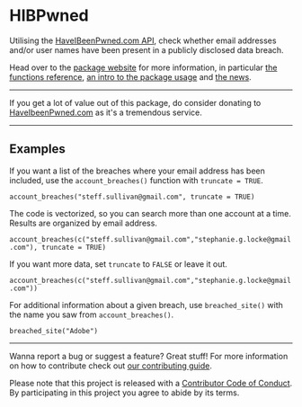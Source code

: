 # HIBPwned



Utilising the [HaveIBeenPwned.com API](https://haveibeenpwned.com/API/v2), check whether email addresses and/or user names have been present in a publicly disclosed data breach.

Head over to the [package website](https://itsalocke.com/hibpwned/) for more information, in particular [the functions reference](https://itsalocke.com/hibpwned/reference/), [an intro to the package usage](https://itsalocke.com/hibpwned/articles/hibp) and [the news](https://itsalocke.com/hibpwned/articles/hibp).

----

If you get a lot of value out of this package, do consider donating to [HaveIbeenPwned.com](https://haveibeenpwned.com/Donate) as it's a tremendous service.

----

## Examples

If you want a list of the breaches where your email address has been included, use the `account_breaches()` function with `truncate = TRUE`.

`account_breaches("steff.sullivan@gmail.com", truncate = TRUE)`

The code is vectorized, so you can search more than one account at a time. Results are organized by email address.

`account_breaches(c("steff.sullivan@gmail.com","stephanie.g.locke@gmail.com"), truncate = TRUE)`

If you want more data, set `truncate` to `FALSE` or leave it out.

`account_breaches(c("steff.sullivan@gmail.com","stephanie.g.locke@gmail.com"))`

For additional information about a given breach, use `breached_site()` with the name you saw from `account_breaches()`.

`breached_site("Adobe")`

----

Wanna report a bug or suggest a feature? Great stuff! For more information on how to contribute check out [our contributing guide](.github/CONTRIBUTING.md).

Please note that this project is released with a [Contributor Code of Conduct](CONDUCT.md). By participating in this project you agree to abide by its terms.

